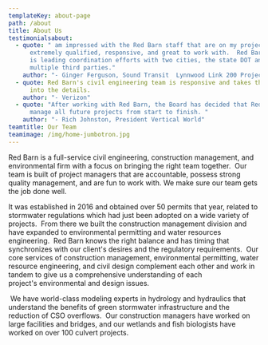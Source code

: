 ```yaml
---
templateKey: about-page
path: /about
title: About Us
testimonialsabout:
  - quote: " am impressed with the Red Barn staff that are on my project.  They are
      extremely qualified, responsive, and great to work with.  Red Barn staff
      is leading coordination efforts with two cities, the state DOT and
      multiple third parties."
    author: "- Ginger Ferguson, Sound Transit  Lynnwood Link 200 Project Manager"
  - quote: Red Barn's civil engineering team is responsive and takes the time to get
      into the details.
    author: "- Verizon"
  - quote: "After working with Red Barn, the Board has decided that Red Barn should
      manage all future projects from start to finish. "
    author: "- Rich Johnston, President Vertical World"
teamtitle: Our Team
teamimage: /img/home-jumbotron.jpg
---
```

Red Barn is a full-service civil engineering, construction management, and environmental firm with a focus on bringing the right team together.  Our team is built of project managers that are accountable, possess strong quality management, and are fun to work with. We make sure our team gets the job done well.

​It was established in 2016 and obtained over 50 permits that year, related to stormwater regulations which had just been adopted on a wide variety of projects.  From there we built the construction management division and have expanded to environmental permitting and water resources engineering.  Red Barn knows the right balance and has timing that synchronizes with our client's desires and the regulatory requirements.  Our core services of construction management, environmental permitting, water resource engineering, and civil design complement each other and work in tandem to give us a comprehensive understanding of each project's environmental and design issues.  

 We have world-class modeling experts in hydrology and hydraulics that understand the benefits of green stormwater infrastructure and the reduction of CSO overflows.  Our construction managers have worked on large facilities and bridges, and our wetlands and fish biologists have worked on over 100 culvert projects.
